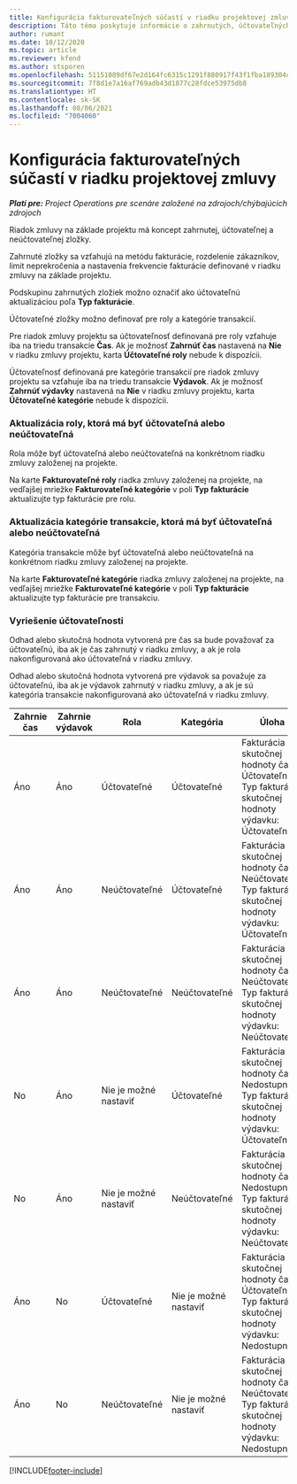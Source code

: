 ```yaml
---
title: Konfigurácia fakturovateľných súčastí v riadku projektovej zmluvy
description: Táto téma poskytuje informácie o zahrnutých, účtovateľných a neúčtovateľných zložkách v riadkoch zmluvy.
author: rumant
ms.date: 10/12/2020
ms.topic: article
ms.reviewer: kfend
ms.author: stsporen
ms.openlocfilehash: 51151089df67e2d164fc6315c1291f880917f43f1fba189304cb305ea973cecb
ms.sourcegitcommit: 7f8d1e7a16af769adb43d1877c28fdce53975db8
ms.translationtype: HT
ms.contentlocale: sk-SK
ms.lasthandoff: 08/06/2021
ms.locfileid: "7004060"
---
```

# <a name="configure-chargeable-components-of-a-project-contract-line"></a>Konfigurácia fakturovateľných súčastí v riadku projektovej zmluvy

_**Platí pre:** Project Operations pre scenáre založené na zdrojoch/chýbajúcich zdrojoch_

Riadok zmluvy na základe projektu má koncept zahrnutej, účtovateľnej a neúčtovateľnej zložky.

Zahrnuté zložky sa vzťahujú na metódu fakturácie, rozdelenie zákazníkov, limit neprekročenia a nastavenia frekvencie fakturácie definované v riadku zmluvy na základe projektu.

Podskupinu zahrnutých zložiek možno označiť ako účtovateľnú aktualizáciou poľa **Typ fakturácie**.

Účtovateľné zložky možno definovať pre roly a kategórie transakcií.

Pre riadok zmluvy projektu sa účtovateľnosť definovaná pre roly vzťahuje iba na triedu transakcie **Čas**. Ak je možnosť **Zahrnúť čas** nastavená na **Nie** v riadku zmluvy projektu, karta **Účtovateľné roly** nebude k dispozícii.

Účtovateľnosť definovaná pre kategórie transakcií pre riadok zmluvy projektu sa vzťahuje iba na triedu transakcie **Výdavok**. Ak je možnosť **Zahrnúť výdavky** nastavená na **Nie** v riadku zmluvy projektu, karta **Účtovateľné kategórie** nebude k dispozícii.

### <a name="update-a-role-to-be-chargeable-or-non-chargeable"></a>Aktualizácia roly, ktorá má byť účtovateľná alebo neúčtovateľná

Rola môže byť účtovateľná alebo neúčtovateľná na konkrétnom riadku zmluvy založenej na projekte.

Na karte **Fakturovateľné roly** riadka zmluvy založenej na projekte, na vedľajšej mriežke **Fakturovateľné kategórie** v poli **Typ fakturácie** aktualizujte typ fakturácie pre rolu.

### <a name="update-a-transaction-category-to-be-chargeable-or-non-chargeable"></a>Aktualizácia kategórie transakcie, ktorá má byť účtovateľná alebo neúčtovateľná

Kategória transakcie môže byť účtovateľná alebo neúčtovateľná na konkrétnom riadku zmluvy založenej na projekte.

Na karte **Fakturovateľné kategórie** riadka zmluvy založenej na projekte, na vedľajšej mriežke **Fakturovateľné kategórie** v poli **Typ fakturácie** aktualizujte typ fakturácie pre transakciu.

### <a name="resolve-chargeability"></a>Vyriešenie účtovateľnosti

Odhad alebo skutočná hodnota vytvorená pre čas sa bude považovať za účtovateľnú, iba ak je čas zahrnutý v riadku zmluvy, a ak je rola nakonfigurovaná ako účtovateľná v riadku zmluvy.

Odhad alebo skutočná hodnota vytvorená pre výdavok sa považuje za účtovateľnú, iba ak je výdavok zahrnutý v riadku zmluvy, a ak je sú kategória transakcie nakonfigurovaná ako účtovateľná v riadku zmluvy.

| Zahrnie čas | Zahrnie výdavok | Rola | Kategória | Úloha |
| --- | --- | --- | --- | --- |
| Áno | Áno | Účtovateľné | Účtovateľné | Fakturácia skutočnej hodnoty času: Účtovateľné </br>Typ fakturácie skutočnej hodnoty výdavku: Účtovateľné |
| Áno | Áno | Neúčtovateľné | Účtovateľné | Fakturácia skutočnej hodnoty času: Neúčtovateľné </br>Typ fakturácie skutočnej hodnoty výdavku: Účtovateľné |
| Áno | Áno | Neúčtovateľné | Neúčtovateľné | Fakturácia skutočnej hodnoty času: Neúčtovateľné </br>Typ fakturácie skutočnej hodnoty výdavku: Neúčtovateľné |
| No | Áno | Nie je možné nastaviť | Účtovateľné | Fakturácia skutočnej hodnoty času: Nedostupné </br>Typ fakturácie skutočnej hodnoty výdavku: Účtovateľné |
| No | Áno | Nie je možné nastaviť | Neúčtovateľné | Fakturácia skutočnej hodnoty času: Nedostupné </br>Typ fakturácie skutočnej hodnoty výdavku: Neúčtovateľné |
| Áno | No | Účtovateľné | Nie je možné nastaviť | Fakturácia skutočnej hodnoty času: Účtovateľné </br>Typ fakturácie skutočnej hodnoty výdavku: Nedostupné |
| Áno | No | Neúčtovateľné | Nie je možné nastaviť | Fakturácia skutočnej hodnoty času: Neúčtovateľné </br> Typ fakturácie skutočnej hodnoty výdavku: Nedostupné |


[!INCLUDE[footer-include](../includes/footer-banner.md)]

